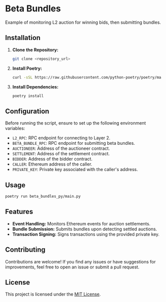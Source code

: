 # Beta Bundles

Example of monitoring L2 auction for winning bids, then submitting bundles.

## Installation

1. **Clone the Repository:**
    ```bash
    git clone <repository_url>
    ```

2. **Install Poetry:**
    ```bash
    curl -sSL https://raw.githubusercontent.com/python-poetry/poetry/master/get-poetry.py | python3
    ```

3. **Install Dependencies:**
    ```bash
    poetry install
    ```

## Configuration

Before running the script, ensure to set up the following environment variables:

- `L2_RPC`: RPC endpoint for connecting to Layer 2.
- `BETA_BUNDLE_RPC`: RPC endpoint for submitting beta bundles.
- `AUCTIONEER`: Address of the auctioneer contract.
- `SETTLEMENT`: Address of the settlement contract.
- `BIDDER`: Address of the bidder contract.
- `CALLER`: Ethereum address of the caller.
- `PRIVATE_KEY`: Private key associated with the caller's address.

## Usage
```bash
poetry run beta_bundles_py/main.py
```

## Features

- **Event Handling:** Monitors Ethereum events for auction settlements.
- **Bundle Submission:** Submits bundles upon detecting settled auctions.
- **Transaction Signing:** Signs transactions using the provided private key.

## Contributing

Contributions are welcome! If you find any issues or have suggestions for improvements, feel free to open an issue or submit a pull request.

## License

This project is licensed under the [MIT License](LICENSE).